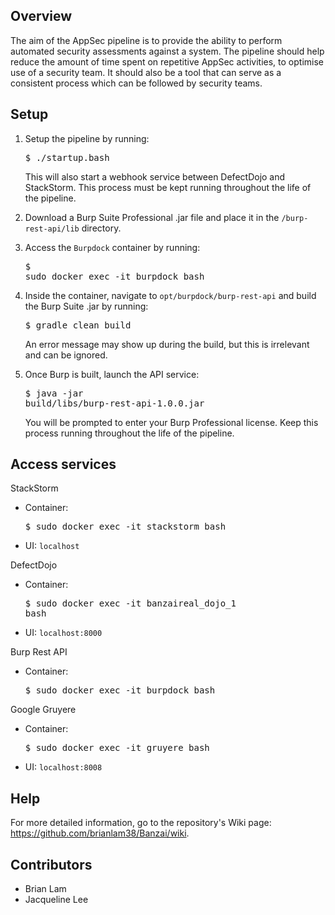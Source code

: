 ## Overview

The aim of the AppSec pipeline is to provide the ability to perform automated security assessments against a system. The pipeline should help reduce the amount of time spent on repetitive AppSec activities, to optimise use of a security team. It should also be a tool that can serve as a consistent process which can be followed by security teams.

## Setup

1. Setup the pipeline by running: <pre>$ ./startup.bash</pre>
This will also start a webhook service between DefectDojo and StackStorm. This process must be kept running throughout the life of the pipeline.

2. Download a Burp Suite Professional .jar file and place it in the `/burp-rest-api/lib` directory.

3. Access the `Burpdock` container by running: <pre>$ sudo docker exec -it burpdock bash</pre>

4. Inside the container, navigate to `opt/burpdock/burp-rest-api` and build the Burp Suite .jar by running: <pre>$ gradle clean build</pre>
An error message may show up during the build, but this is irrelevant and can be ignored.

5. Once Burp is built, launch the API service: <pre>$ java -jar build/libs/burp-rest-api-1.0.0.jar</pre>
You will be prompted to enter your Burp Professional license. Keep this process running throughout the life of the pipeline.

## Access services

StackStorm
* Container: <pre>$ sudo docker exec -it stackstorm bash</pre>
* UI: `localhost`

DefectDojo
* Container: <pre>$ sudo docker exec -it banzaireal_dojo_1 bash</pre>
* UI: `localhost:8000`

Burp Rest API
* Container: <pre>$ sudo docker exec -it burpdock bash</pre>

Google Gruyere
* Container: <pre>$ sudo docker exec -it gruyere bash</pre>
* UI: `localhost:8008`

## Help

For more detailed information, go to the repository's Wiki page: https://github.com/brianlam38/Banzai/wiki.

## Contributors

* Brian Lam
* Jacqueline Lee
